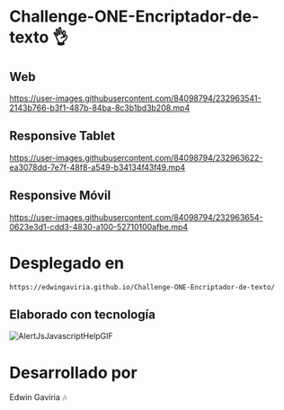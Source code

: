 # Challenge-ONE-Encriptador-de-texto 👌

## Web
https://user-images.githubusercontent.com/84098794/232963541-2143b766-b3f1-487b-84ba-8c3b1bd3b208.mp4

## Responsive Tablet
https://user-images.githubusercontent.com/84098794/232963622-ea3078dd-7e7f-48f8-a549-b34134f43f49.mp4

## Responsive Móvil
https://user-images.githubusercontent.com/84098794/232963654-0623e3d1-cdd3-4830-a100-52710100afbe.mp4

# Desplegado en
```
https://edwingaviria.github.io/Challenge-ONE-Encriptador-de-texto/
```
## Elaborado con tecnología
![AlertJsJavascriptHelpGIF](https://user-images.githubusercontent.com/84098794/213368286-4e001069-211c-41ee-b692-9307b5fab6e8.gif)

# Desarrollado por
Edwin Gaviria 🎶

